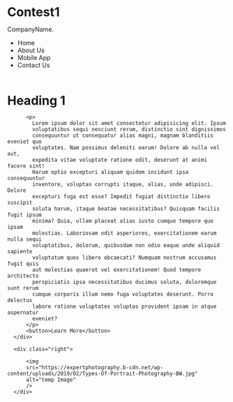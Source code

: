 # Contest1
<!DOCTYPE html>
<html lang="en">

<head>
  <meta charset="UTF-8">
  <meta http-equiv="X-UA-Compatible" content="IE=edge">
  <meta name="viewport" content="width=<device-width>, initial-scale=1.0">
  <title>Contest1</title>
  <style>
    *{
    margin: 0;
    padding: 0;
    /* box-sizing: border-box; */
}

nav{
    width: 100%;
    height: 60px;
    background-color: black;
    color: white;
    position: fixed;
}

span{
    margin-top: 20px;
    margin-left: 20px;
    position: absolute;
}

nav ul{
   text-align: right;
}

nav ul li{
   list-style: none;
   display: inline-block;
   padding: 10px;
   margin-right: 25px;
   margin-top: 12px;
    
}

h1{
    margin-top: 70px;
    margin-left: 20px;
}

.main{
    display: flex;
}

.left{
    width: 50%;
}

.right{
    width: 50%;
    display: flex;
    align-items: center;
    justify-content: center;
}

p{
    margin-top: 30px;
    margin-left: 20px;
}


button{
    margin-top: 50px;
    border: none;
    margin-left: 20px;
    background-color: black;
    color: white;
    padding: 7.5px;
    width: 130px;
    height: 40px;
}
  </style>
</head>

<body>
  <nav>
    <span>CompanyName.</span>
    <ul>
      <li>Home</li>
      <li>About Us</li>
      <li>Mobile App</li>
      <li>Contact Us</li>
    </ul>
  </nav>
  <br />

  <h1>Heading 1</h1>
  <div class="main">
      <div class="left">

          <p>
            Lorem ipsum dolor sit amet consectetur adipisicing elit. Ipsum
            voluptatibus sequi nesciunt rerum, distinctio sint dignissimos
            consequuntur ut consequatur alias magni, magnam blanditiis eveniet quo
            voluptates. Nam possimus deleniti earum! Dolore ab nulla vel aut,
            expedita vitae voluptate ratione odit, deserunt at animi facere sint!
            Harum optio excepturi aliquam quidem incidunt ipsa consequuntur
            inventore, voluptas corrupti itaque, alias, unde adipisci. Dolore
            excepturi fuga est esse? Impedit fugiat distinctio libero suscipit
            soluta harum, itaque beatae necessitatibus? Quisquam facilis fugit ipsum
            minima? Quia, ullam placeat alias iusto cumque tempore quo ipsam
            molestias. Laboriosam odit asperiores, exercitationem earum nulla sequi
            voluptatibus, dolorum, quibusdam non odio eaque unde aliquid sapiente
            voluptatum quos libero obcaecati? Numquam nostrum accusamus fugit quis
            aut molestias quaerat vel exercitationem! Quod tempore architecto
            perspiciatis ipsa necessitatibus ducimus soluta, doloremque sunt rerum
            cumque corporis illum nemo fuga voluptates deserunt. Porro delectus
            labore ratione voluptates voluptas provident ipsam in atque aspernatur
            eveniet?
          </p>
          <button>Learn More</button>
      </div>

      <div class="right">

          <img
          src="https://expertphotography.b-cdn.net/wp-content/uploads/2019/02/Types-Of-Portrait-Photography-BW.jpg"
          alt="temp Image"
          />
      </div>
  </div>
  </header>
</body>

</html>
